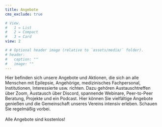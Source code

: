```yaml
---
title: Angebote
cms_exclude: true

# View.
#   1 = List
#   2 = Compact
#   3 = Card
view: 2

# # Optional header image (relative to `assets/media/` folder).
# header:
#   caption: ""
#   image: ""
---
```


Hier befinden sich unsere Angebote und Aktionen, die sich an alle Menschen mit Epilepsie, Angehörige, medizinisches Fachpersonal, Institutionen, Interessierte usw. richten.
Dazu gehören Austauschtreffen über Zoom, Austausch über Discord, spannende Webinare, Peer-to-Peer Beratung, Projekte und ein Podcast.
Hier können Sie vielfältige Angebote genießen und die Gemeinschaft unseres Vereins intensiv erleben. Schauen Sie regelmäßig vorbei.<br><br>
Alle Angebote sind kostenlos!
